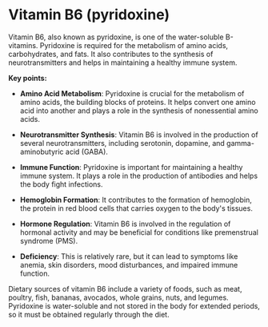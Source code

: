 # Vitamin B6 (pyridoxine)

Vitamin B6, also known as pyridoxine, is one of the water-soluble B-vitamins. Pyridoxine is required for the metabolism of amino acids, carbohydrates, and fats. It also contributes to the synthesis of neurotransmitters and helps in maintaining a healthy immune system.

**Key points:**

* **Amino Acid Metabolism**: Pyridoxine is crucial for the metabolism of amino acids, the building blocks of proteins. It helps convert one amino acid into another and plays a role in the synthesis of nonessential amino acids.

* **Neurotransmitter Synthesis**: Vitamin B6 is involved in the production of several neurotransmitters, including serotonin, dopamine, and gamma-aminobutyric acid (GABA).

* **Immune Function**: Pyridoxine is important for maintaining a healthy immune system. It plays a role in the production of antibodies and helps the body fight infections.

* **Hemoglobin Formation**: It contributes to the formation of hemoglobin, the protein in red blood cells that carries oxygen to the body's tissues.

* **Hormone Regulation**: Vitamin B6 is involved in the regulation of hormonal activity and may be beneficial for conditions like premenstrual syndrome (PMS).

* **Deficiency**: This is relatively rare, but it can lead to symptoms like anemia, skin disorders, mood disturbances, and impaired immune function.

Dietary sources of vitamin B6 include a variety of foods, such as meat, poultry, fish, bananas, avocados, whole grains, nuts, and legumes. Pyridoxine is water-soluble and not stored in the body for extended periods, so it must be obtained regularly through the diet.

